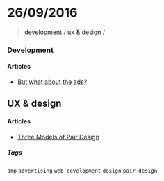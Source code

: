 # 26/09/2016

> [development](#development) / [ux & design](ux--design) /

### Development

#### Articles

- [But what about the ads?](https://medium.com/@cramforce/but-what-about-the-ads-bfe5025b6606#.1pl2vu6by/)


## UX & design

#### Articles
- [Three Models of Pair Design](https://uxdesign.cc/three-models-of-pair-design-f75e3b29a51a#.2ur5ehwc4)

##### Tags

`amp` `advertising` `web development` `design` `pair design`